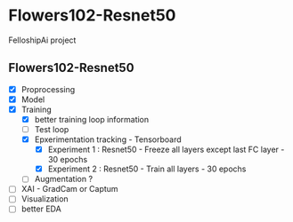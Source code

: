# Flowers102-Resnet50
 FelloshipAi project

## Flowers102-Resnet50

- [x] Proprocessing 
- [x] Model 
- [x] Training
  - [x] better training loop information
  - [ ] Test loop
  - [x] Epxerimentation tracking - Tensorboard 
    - [x] Experiment 1 : Resnet50 - Freeze all layers except last FC layer - 30 epochs
    - [x] Experiment 2 : Resnet50 - Train all layers - 30 epochs
  - [ ] Augmentation ? 
- [ ] XAI - GradCam or Captum
- [ ] Visualization 
- [ ] better EDA